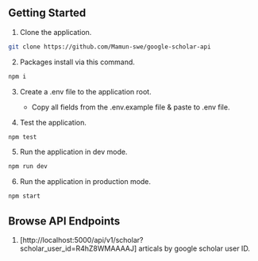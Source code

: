 ## Getting Started

1. Clone the application.

```bash
git clone https://github.com/Mamun-swe/google-scholar-api
```

2. Packages install via this command.

```bash
npm i
```

3. Create a .env file to the application root.

   - Copy all fields from the .env.example file & paste to .env file.

4. Test the application.

```bash
npm test
```

5. Run the application in dev mode.

```bash
npm run dev
```

6. Run the application in production mode.

```bash
npm start
```

## Browse API Endpoints

1. [http://localhost:5000/api/v1/scholar?scholar_user_id=R4hZ8WMAAAAJ] articals by google scholar user ID.
